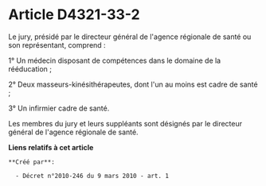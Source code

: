 # Article D4321-33-2

Le jury, présidé par le directeur général de l'agence régionale de santé ou son représentant, comprend : 

1° Un médecin disposant de compétences dans le domaine de la rééducation ; 

2° Deux masseurs-kinésithérapeutes, dont l'un au moins est cadre de santé ; 

3° Un infirmier cadre de santé. 

Les membres du jury et leurs suppléants sont désignés par le directeur général de l'agence régionale de santé.

**Liens relatifs à cet article**

	**Créé par**:

	  - Décret n°2010-246 du 9 mars 2010 - art. 1
